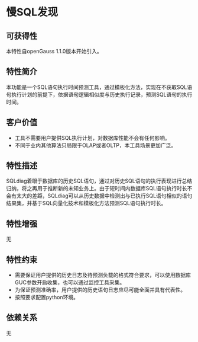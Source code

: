 # 慢SQL发现

## 可获得性<a name="section1420315335481"></a>

本特性自openGauss 1.1.0版本开始引入。

## 特性简介<a name="section18982185114134"></a>

本功能是一个SQL语句执行时间预测工具，通过模板化方法，实现在不获取SQL语句执行计划的前提下，依据语句逻辑相似度与历史执行记录，预测SQL语句的执行时间。

## 客户价值<a name="section1160749171918"></a>

-   工具不需要用户提供SQL执行计划，对数据库性能不会有任何影响。
-   不同于业内其他算法只局限于OLAP或者OLTP，本工具场景更加广泛。

## 特性描述<a name="section165492040132317"></a>

SQLdiag着眼于数据库的历史SQL语句，通过对历史SQL语句的执行表现进行总结归纳，将之再用于推断新的未知业务上。由于短时间内数据库SQL语句执行时长不会有太大的差距，SQLdiag可以从历史数据中检测出与已执行SQL语句相似的语句结果集，并基于SQL向量化技术和模板化方法预测SQL语句执行时长。

## 特性增强<a name="section818524702617"></a>

无

## 特性约束<a name="section13678185110268"></a>

-   需要保证用户提供的历史日志及待预测负载的格式符合要求，可以使用数据库GUC参数开启收集，也可以通过监控工具采集。
-   为保证预测准确率，用户提供的历史语句日志应尽可能全面并具有代表性。
-   按照要求配置python环境。

## 依赖关系<a name="section11899817102719"></a>

无


